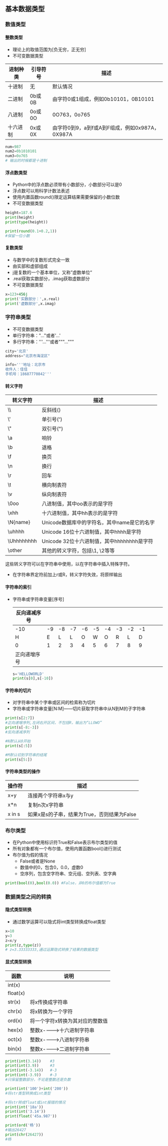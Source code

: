 ## 基本数据类型



### 数值类型

#### 整数类型

* 理论上的取值范围为[负无穷，正无穷]
* 不可变数据类型

| 进制种类 | 引导符号 | 描述                                           |
| -------- | -------- | ---------------------------------------------- |
| 十进制   | 无       | 默认情况                                       |
| 二进制   | 0b或0B   | 由字符0或1组成，例如0b10101，0B10101           |
| 八进制   | 0o或0O   | 0O763，0o765                                   |
| 十六进制 | 0x或0X   | 由字符0到9，a到f或A到F组成，例如0x987A，0X987A |

```python
num=987
num2=0b1010101
num3=0o765
# 输出的时候都是十进制
```

#### 浮点数类型

* Python中的浮点数必须带有小数部分，小数部分可以是0
* 浮点数可以用科学计数法表述
* 使用内置函数round()限定运算结果需要保留的小数位数
* 不可变数据类型

```python
height=187.6
print(height)
print(type(height))

print(round(0.1+0.2,1))
#保留一位小数
```

#### 复数类型

* 与数学中的复数形式完全一致
* 由实部和虚部组成
* j是复数的一个基本单位，又称”虚数单位“
* .real获取实数部分，.imag获取虚数部分
* 不可变数据类型

```python
x=123+456j
print('实数部分：',x.real)
print('虚数部分',x.imag)

```

### 字符串类型

* 不可变数据类型
* 单行字符串："..."或者'...'
* 多行字符串：'''...'''或者"""..."""

```python
city='北京'
address="北京市海淀区"

info='''地址：北京市
收件人：佳佳
手机号：18687770842'''
```

#### 转义字符

| 转义字符   | 描述                                        |
| ---------- | ------------------------------------------- |
| \\\\       | 反斜线(\)                                   |
| \\'        | 单引号(')                                   |
| \\"        | 双引号(")                                   |
| \a         | 响铃                                        |
| \b         | 退格                                        |
| \f         | 换页                                        |
| \n         | 换行                                        |
| \r         | 回车                                        |
| \t         | 横向制表符                                  |
| \v         | 纵向制表符                                  |
| \0oo       | 八进制值，其中oo表示的是字符                |
| \xhh       | 十六进制值，其中hh表示的是字符              |
| \N{name}   | Unicode数据库中的字符名，其中name是它的名字 |
| \uhhhh     | Unicode 16位十六进制值，其中hhhh是字符      |
| \Uhhhhhhhh | Unicode 32位十六进制值，其中hhhhhhhh是字符  |
| \other     | 其他的转义字符，包括\1, \2等等              |

这些转义字符可以在字符串中使用，以在字符串中插入特殊字符。

* 在字符串界定符前加上r或R，转义字符失效，将原样输出



#### 字符串的索引

* 字符串或字符串变量[序号]

  | 反向递减序号 |      |      |      |      |      |      |      |      |      |      |      |      |
  | ------------ | ---- | ---- | ---- | ---- | ---- | ---- | ---- | ---- | ---- | ---- | ---- | ---- |
  | -10          | -9   | -8   | -7   | -6   | -5   | -4   | -3   | -2   | -1   |      |      |      |
  | H            | E    | L    | L    | O    | W    | O    | R    | L    | D    |      |      |      |
  | 0            | 1    | 2    | 3    | 4    | 5    | 6    | 7    | 8    | 9    |      |      |      |
  | 正向递增序号 |      |      |      |      |      |      |      |      |      |      |      |      |

  ```python
  s='HELLOWORLD'
  print(s[0],s[-10])
  ```



#### 字符串的切片

* 对字符串中某个字串或区间的检索称为切片
* 字符串或字符串变量[N:M]——切片获取字符串中从N到M的子字符串

```python
print(s[2:7])
#正向递增序列,左闭右开区间，不包括R，输出为“LLOWO”
print(s[-8:-3])
#反向递减序列

#N默认从0开始
print(s[:5])

#M默认切到字符串的结尾
print(s[5:])
```



#### 字符串类型的操作

| 操作符 | 描述                                        |
| ------ | ------------------------------------------- |
| x+y    | 连接两个字符串x与y                          |
| x*n    | 复制n次x字符串                              |
| x in s | 如果x是s的子串，结果为True，否则结果为False |



### 布尔类型

* 在Python中使用标识符True和False表示布尔类型的值
* 所有对象都有一个布尔值，使用内置函数bool()进行测试
* 布尔值为假的情况
  * False或者是None
  * 数值中的0，包含0，0.0，虚数0
  * 空序列，包含空字符串、空元组、空列表、空字典

```python
print(bool(0),bool(0.0)) #False，非0的布尔值都为True
```



### 数据类型之间的转换

#### 隐式类型转换

* 通过数学运算可以隐式将int类型转换成float类型

```python
x=10
y=3
z=x/y
print(z,type(z))
# z=3.33333333,通过运算隐式转换了结果的数据类型
```



#### 显式类型转换

| 函数     | 说明                            |
| -------- | ------------------------------- |
| int(x)   |                                 |
| float(x) |                                 |
| str(x)   | 将x传换成字符串                 |
| chr(x)   | 将x转换为一个字符               |
| ord(x)   | 将一个字符x转换为其对应的整数值 |
| hex(x)   | 整数x---->十六进制字符串        |
| oct(x)   | 整数x---->八进制字符串          |
| bin(x)   | 整数x---->二进制字符串          |

```python
print(int(3.14))	#3
print(int(3.9))		#3
print(int(-3.14))	#-3
print(int(-3.9))	#-3
#只保留整数部分，不论是整数还是负数

print(int('100')+int('200'))
#将str类型转换成int类型

#将str转成float或int报错的情况
print(int('18a'))
print(int('3.14'))
print(float('45a.987'))

print(ord('杨'))
#输出26427 
print(chr(26427))
#杨
```



